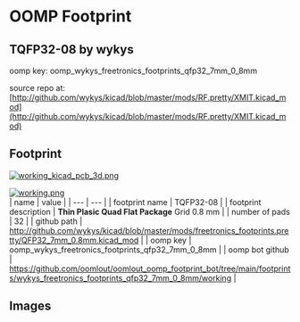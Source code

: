 # OOMP Footprint  
## TQFP32-08  by wykys  
  
oomp key: oomp_wykys_freetronics_footprints_qfp32_7mm_0_8mm  
  
source repo at: [http://github.com/wykys/kicad/blob/master/mods/RF.pretty/XMIT.kicad_mod](http://github.com/wykys/kicad/blob/master/mods/RF.pretty/XMIT.kicad_mod)  
## Footprint  
  
[![working_kicad_pcb_3d.png](working_kicad_pcb_3d_600.png)](working_kicad_pcb_3d.png)  
  
[![working.png](working_600.png)](working.png)  
| name | value | 
| --- | --- | 
| footprint name | TQFP32-08 | 
| footprint description | <B>Thin Plasic Quad Flat Package</B> Grid 0.8 mm | 
| number of pads | 32 | 
| github path | http://github.com/wykys/kicad/blob/master/mods/freetronics_footprints.pretty/QFP32_7mm_0.8mm.kicad_mod | 
| oomp key | oomp_wykys_freetronics_footprints_qfp32_7mm_0_8mm | 
| oomp bot github | https://github.com/oomlout/oomlout_oomp_footprint_bot/tree/main/footprints/wykys_freetronics_footprints_qfp32_7mm_0_8mm/working | 
## Images  
